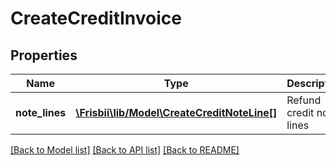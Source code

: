 # CreateCreditInvoice

## Properties
Name | Type | Description | Notes
------------ | ------------- | ------------- | -------------
**note_lines** | [**\Frisbii\lib/Model\CreateCreditNoteLine[]**](CreateCreditNoteLine.md) | Refund credit note lines | 

[[Back to Model list]](../../README.md#documentation-for-models) [[Back to API list]](../../README.md#documentation-for-api-endpoints) [[Back to README]](../../README.md)

